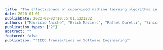 ```yaml
---
title: "The effectiveness of supervised machine learning algorithms in predicting software refactoring"
date: 2020-01-01
publishDate: 2022-02-02T10:35:01.122123Z
authors: ["Mauricio Aniche", "Erick Maziero", "Rafael Durelli", "Vinicius Durelli"]
publication_types: ["2"]
abstract: ""
featured: false
publication: "*IEEE Transactions on Software Engineering*"
---
```


